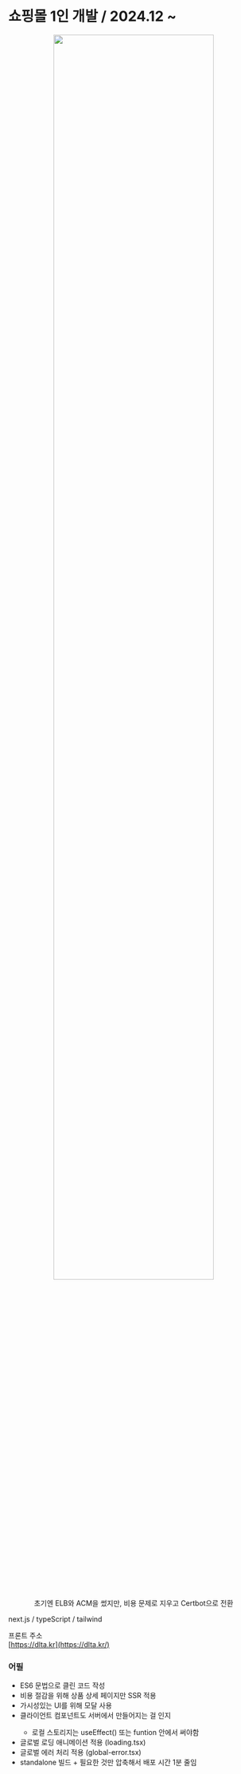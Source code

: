 <h1>쇼핑몰 1인 개발 / 2024.12 ~ </h1>
<p align="center">
<img src="https://github.com/user-attachments/assets/b160556b-07c2-4af6-a10c-65b0fb57e5c1" width="80%" height="80%"/>
</p>
<p align="center">초기엔 ELB와 ACM을 썼지만, 비용 문제로 지우고 Certbot으로 전환</p>


next.js / typeScript / tailwind

프론트 주소  
[https://dlta.kr](https://dlta.kr/)  

### 어필
<ul>
  <li>ES6 문법으로 클린 코드 작성</li>
  <li>비용 절감을 위해 상품 상세 페이지만 SSR 적용</li>
  <li>가시성있는 UI를 위해 모달 사용</li>
  <li>클라이언트 컴포넌트도 서버에서 만들어지는 걸 인지</li>
  <ul>
    <li>로컬 스토리지는 useEffect() 또는 funtion 안에서 써야함</li>
  </ul>
  <li>글로벌 로딩 애니메이션 적용 (loading.tsx)</li>
  <li>글로벌 에러 처리 적용 (global-error.tsx)</li>
  <li>standalone 빌드 + 필요한 것만 압축해서 배포 시간 1분 줄임</li>
</ul>

